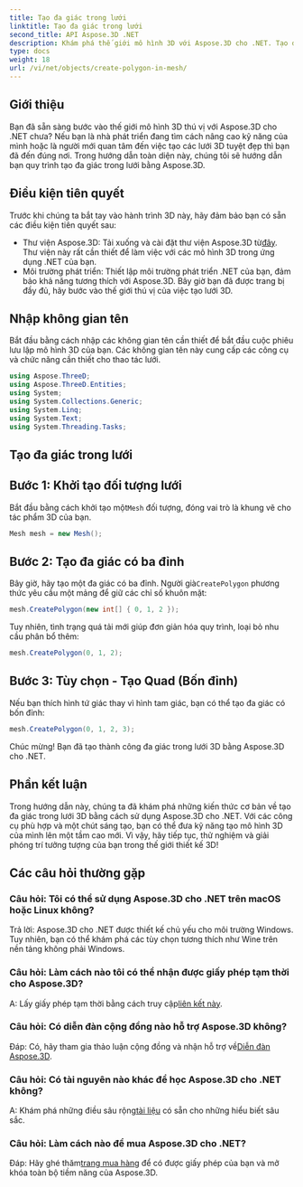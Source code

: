 ```yaml
---
title: Tạo đa giác trong lưới
linktitle: Tạo đa giác trong lưới
second_title: API Aspose.3D .NET
description: Khám phá thế giới mô hình 3D với Aspose.3D cho .NET. Tạo đa giác tuyệt đẹp trong các mắt lưới một cách dễ dàng. Tải xuống ngay để có trải nghiệm phát triển tuyệt vời!
type: docs
weight: 18
url: /vi/net/objects/create-polygon-in-mesh/
---
```

## Giới thiệu
Bạn đã sẵn sàng bước vào thế giới mô hình 3D thú vị với Aspose.3D cho .NET chưa? Nếu bạn là nhà phát triển đang tìm cách nâng cao kỹ năng của mình hoặc là người mới quan tâm đến việc tạo các lưới 3D tuyệt đẹp thì bạn đã đến đúng nơi. Trong hướng dẫn toàn diện này, chúng tôi sẽ hướng dẫn bạn quy trình tạo đa giác trong lưới bằng Aspose.3D.
## Điều kiện tiên quyết
Trước khi chúng ta bắt tay vào hành trình 3D này, hãy đảm bảo bạn có sẵn các điều kiện tiên quyết sau:
-  Thư viện Aspose.3D: Tải xuống và cài đặt thư viện Aspose.3D từ[đây](https://releases.aspose.com/3d/net/). Thư viện này rất cần thiết để làm việc với các mô hình 3D trong ứng dụng .NET của bạn.
- Môi trường phát triển: Thiết lập môi trường phát triển .NET của bạn, đảm bảo khả năng tương thích với Aspose.3D.
Bây giờ bạn đã được trang bị đầy đủ, hãy bước vào thế giới thú vị của việc tạo lưới 3D.
## Nhập không gian tên
Bắt đầu bằng cách nhập các không gian tên cần thiết để bắt đầu cuộc phiêu lưu lập mô hình 3D của bạn. Các không gian tên này cung cấp các công cụ và chức năng cần thiết cho thao tác lưới.
```csharp
using Aspose.ThreeD;
using Aspose.ThreeD.Entities;
using System;
using System.Collections.Generic;
using System.Linq;
using System.Text;
using System.Threading.Tasks;
```
## Tạo đa giác trong lưới
## Bước 1: Khởi tạo đối tượng lưới
 Bắt đầu bằng cách khởi tạo một`Mesh` đối tượng, đóng vai trò là khung vẽ cho tác phẩm 3D của bạn.
```csharp
Mesh mesh = new Mesh();
```
## Bước 2: Tạo đa giác có ba đỉnh
 Bây giờ, hãy tạo một đa giác có ba đỉnh. Người già`CreatePolygon` phương thức yêu cầu một mảng để giữ các chỉ số khuôn mặt:
```csharp
mesh.CreatePolygon(new int[] { 0, 1, 2 });
```
Tuy nhiên, tình trạng quá tải mới giúp đơn giản hóa quy trình, loại bỏ nhu cầu phân bổ thêm:
```csharp
mesh.CreatePolygon(0, 1, 2);
```
## Bước 3: Tùy chọn - Tạo Quad (Bốn đỉnh)
Nếu bạn thích hình tứ giác thay vì hình tam giác, bạn có thể tạo đa giác có bốn đỉnh:
```csharp
mesh.CreatePolygon(0, 1, 2, 3);
```
Chúc mừng! Bạn đã tạo thành công đa giác trong lưới 3D bằng Aspose.3D cho .NET.
## Phần kết luận
Trong hướng dẫn này, chúng ta đã khám phá những kiến thức cơ bản về tạo đa giác trong lưới 3D bằng cách sử dụng Aspose.3D cho .NET. Với các công cụ phù hợp và một chút sáng tạo, bạn có thể đưa kỹ năng tạo mô hình 3D của mình lên một tầm cao mới. Vì vậy, hãy tiếp tục, thử nghiệm và giải phóng trí tưởng tượng của bạn trong thế giới thiết kế 3D!
## Các câu hỏi thường gặp
### Câu hỏi: Tôi có thể sử dụng Aspose.3D cho .NET trên macOS hoặc Linux không?
Trả lời: Aspose.3D cho .NET được thiết kế chủ yếu cho môi trường Windows. Tuy nhiên, bạn có thể khám phá các tùy chọn tương thích như Wine trên nền tảng không phải Windows.
### Câu hỏi: Làm cách nào tôi có thể nhận được giấy phép tạm thời cho Aspose.3D?
 A: Lấy giấy phép tạm thời bằng cách truy cập[liên kết này](https://purchase.aspose.com/temporary-license/).
### Câu hỏi: Có diễn đàn cộng đồng nào hỗ trợ Aspose.3D không?
 Đáp: Có, hãy tham gia thảo luận cộng đồng và nhận hỗ trợ về[Diễn đàn Aspose.3D](https://forum.aspose.com/c/3d/18).
### Câu hỏi: Có tài nguyên nào khác để học Aspose.3D cho .NET không?
 A: Khám phá những điều sâu rộng[tài liệu](https://reference.aspose.com/3d/net/) có sẵn cho những hiểu biết sâu sắc.
### Câu hỏi: Làm cách nào để mua Aspose.3D cho .NET?
 Đáp: Hãy ghé thăm[trang mua hàng](https://purchase.aspose.com/buy) để có được giấy phép của bạn và mở khóa toàn bộ tiềm năng của Aspose.3D.